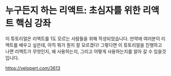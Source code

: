 # 누구든지 하는 리액트: 초심자를 위한 리액트 핵심 강좌

이 튜토리얼은 리액트를 1도 모르는 사람들을 위해 작성되었습니다. 만약에 여러분이 리액트를 배우고 싶은데, 아직 뭐가 뭔지 잘 모르겠다! 그렇다면 이 튜토리얼을 진행하고 나면 리액트가 무엇인지, 왜 사용하는지, 그리고 어떻게 사용하는지를 알아 갈 수 있을것입니다.

https://velopert.com/3613